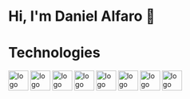 # Hi, I'm Daniel Alfaro 👋

# Technologies
<div>
    <img src="https://cdn.jsdelivr.net/gh/devicons/devicon/icons/html5/html5-original.svg" alt="logo html" width="40" height="40"/>
    <img src="https://cdn.jsdelivr.net/gh/devicons/devicon/icons/css3/css3-original.svg" alt="logo css" width="40" height="40"/>
    <img src="https://cdn.jsdelivr.net/gh/devicons/devicon/icons/sass/sass-original.svg" alt="logo sass" width="40" height="40"/>
    <img src="https://cdn.jsdelivr.net/gh/devicons/devicon/icons/javascript/javascript-original.svg" alt="logo css" width="40" height="40"/>
    <img src="https://cdn.jsdelivr.net/gh/devicons/devicon/icons/python/python-original.svg" alt="logo python" width="40" height='40'/>
    <img src="https://cdn.jsdelivr.net/gh/devicons/devicon/icons/django/django-plain-wordmark.svg" alt="logo django" width="40" height="40"/>
    <img src="https://cdn.jsdelivr.net/gh/devicons/devicon/icons/mysql/mysql-original-wordmark.svg" alt="logo mysql" width="40" height="40"/>
    <img src="https://cdn.jsdelivr.net/gh/devicons/devicon/icons/linux/linux-original.svg" alt="logo linux" width="40" height="40"/>
</div>
